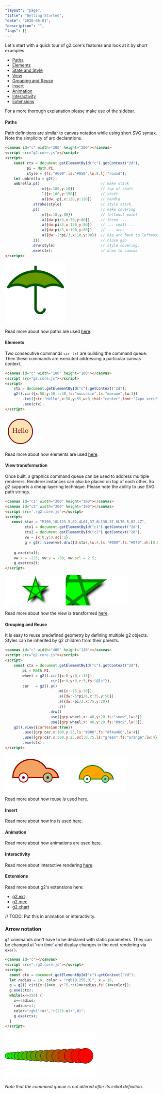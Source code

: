 ```yaml
---
"layout": "page",
"title": "Getting-Started",
"date": "2020-06-01",
"description": "",
"tags": []
---
```



Let's start with a quick tour of g2.core's features and look at it by short examples.

  * [Paths](#paths)
  * [Elements](#elements)
  * [State and Style](#style)
  * [View](#view)
  * [Grouping and Reuse](#reuse)
  * [Insert](#insert)
  * [Animation](#animation)
  * [Interactivity](#interactivity)
  * [Extensions](#extensions)

For a more thorough explanation please make use of the sidebar.

<a name="paths"></a>
#### Paths
Path definitions are similar to canvas notation while using short SVG syntax.
Note the simplicity of arc declarations.
```html
<canvas id="c" width="200" height="200"></canvas>
<script src="g2.core.js"></script>
<script>
    const ctx = document.getElementById("c").getContext("2d"),
          pi = Math.PI,
          style = {fs:"#690",ls:"#050",lw:8,lj:"round"};
    let umbrella = g2();
    umbrella.p()                            // make stick
                .m({x:100,y:10})            // top of shaft
                .l({x:100,y:150})           // shaft
                .a({dw:-pi,x:130,y:150})    // handle
            .stroke(style)                  // style stick.
            .p()                            // make covering
                .m({x:10,y:80})             // leftmost point
                .a({dw:pi/3,x:70,y:80})     // three ...
                .a({dw:pi/3,x:130,y:80})    // ... small ...
                .a({dw:pi/3,x:190,y:80})    // ... arcs
                .a({dw:-2*pi/3,x:10,y:80})  // big arc back to leftmost point.
            .z()                            // close gap
            .drw(style)                     // style covering.
            .exe(ctx);                      // draw to canvas
</script>
```
![umbrella](img/umbrella.png)

Read more about how paths are used [here](../wiki/paths).

<a name="elements"></a>
#### Elements
Two consecutive commands `cir-txt` are building the command queue. Then these commands are executed
addressing a particular canvas context.
```html
<canvas id="c" width="100" height="100"></canvas>
<script src="g2.core.js"></script>
<script>
    ctx = document.getElementById("c").getContext("2d");
    g2().cir({x:50,y:50,r:40,fs:"moccasin",ls:"maroon",lw:3})
        .txt({str:"Hello",x:50,y:55,w:0,thal:"center",font:"24px serif",ls:"maroon"})
        .exe(ctx);
</script>
```

![Hello circle](img/hellocircle.png)

Read more about how elements are used [here](./elements).

<a name="view"></a>

#### View transformation
Once built, a graphics command queue can be used to address multiple renderers.
Renderer instances can also be placed on top of each other.
So _g2_ supports a cheap layering technique. Please note the ability to use SVG path strings.
```html
<canvas id="c1" width="200" height="100"></canvas>
<canvas id="c2" width="200" height="100"></canvas>
<script src='./g2.core.js'></script>
<script>
   const star = "M100,10L123.5,82.4L61,37.6L138,37.6L76.5,82.4Z",
         ctx1 = document.getElementById("c1").getContext("2d"),
         ctx2 = document.getElementById("c2").getContext("2d"),
         vw = {x:0,y:0,scl:1},
         g = g2().view(vw).drw({d:star,lw:4,ls:"#080",fs:"#0f0",sh:[8,8,8,"black"]});

    g.exe(ctx1);
    vw.x = -225; vw.y = -50; vw.scl = 2.5;
    g.exe(ctx2);
</script>

```
![star1](img/star-1.png)![star2](img/star-2.png)

Read more about how the view is transformed [here](./view).

<a name="reuse"></a>

#### Grouping and Reuse
It is easy to reuse predefined geometry by defining multiple g2 objects. Styles can be inherited
by g2 children from their parents.
```html
<canvas id="c" width="400" height="120"></canvas>
<script src="g2.core.js"></script>
<script>
    const ctx = document.getElementById("c").getContext("2d"),
        pi = Math.PI,
        wheel = g2().cir({x:0,y:0,r:15})
                    .cir({x:0,y:0,r:3,fs:"@ls"}),
        car   = g2().p()
                        .m({x:-75,y:20})
                        .a({dw:-5*pi/6,x:35,y:50})
                        .a({dw:-pi/2,x:75,y:20})
                        .z()
                    .drw()
                    .use({grp:wheel,x:-40,y:20,fs:"snow",lw:3})
                    .use({grp:wheel,x: 40,y:20,fs:"#9c9",lw:3});
    g2().view({cartesian:true})
        .use({grp:car,x:100,y:25,ls:"#900",fs:"#f4a460",lw:4})
        .use({grp:car,x:300,y:25,scl:0.75,ls:"green",fs:"orange",lw:4})
        .exe(ctx);
</script>
```
![car](img/car.png)

Read more about how reuse is used [here](./reuse).

<a name="insert"></a>

#### Insert

Read more about how ins is used [here](./insert).

<a name="animation"></a>

#### Animation

Read more about how animations are used [here](./animation).

<a name="interactivity"></a>

#### Interactivity

Read more about interactive rendering [here](./interactivity).

<a name="extensions"></a>

#### Extensions

Read more about g2's extensions here:
* [g2.ext](./g2.ext.md)
* [g2.mec](./g2.mec.md)
* [g2.chart](./g2.chart.md)


// TODO: Put this in animation or interactivity.
### Arrow notation

`g2` commands don't have to be declared with static parameters.
They can be changed at 'run time' and display changes in the next rendering via `exe()`.

```html
<canvas id="c"></canvas>
<script src="./g2.core.js"></script>
<script>
  const ctx = document.getElementById("c").getContext("2d");
  let radius = 10, color = "rgb(0,255,0)", x = 10,
  g = g2().cir({x:()=>x, y:75,r:()=>radius,fs:()=>color});
  g.exe(ctx);
  while(x<=250) {
    x+=radius;
    radius+=1;
    color="rgb("+x+","+(255-x)+",0)";
    g.exe(ctx);
  }
</script>
```
![chain](img/chain.png)

_Note that the command queue is not altered after its initial definition._